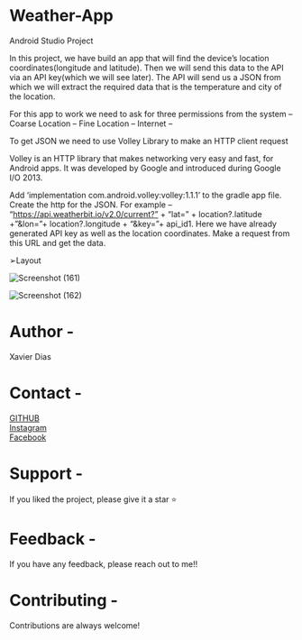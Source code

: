 # Weather-App
Android Studio Project

In this project, we have build an app that will find the device’s location coordinates(longitude and latitude). Then we will send this data to the API via an API key(which we will see later). The API will send us a JSON from which we will extract the required data that is the temperature and city of the location.


For this app to work we need to ask for three permissions from the system –
Coarse Location – <uses-permission android:name=”android.permission.ACCESS_COARSE_LOCATION”/n>
Fine Location – <uses-permission android:name=”android.permission.ACCESS_FINE_LOCATION”/n>
Internet – <uses-permission android:name=”android.permission.INTERNET”/n>

To get JSON we need to use Volley Library to make an HTTP client request

Volley is an HTTP library that makes networking very easy and fast, for Android apps. It was developed by Google and introduced during Google I/O 2013.

Add ‘implementation com.android.volley:volley:1.1.1’ to the gradle app file.
Create the http for the JSON. For example – “https://api.weatherbit.io/v2.0/current?” + “lat=” + location?.latitude +”&lon=”+ location?.longitude + “&key=”+ api_id1. Here we have already generated API key as well as the location coordinates.
Make a request from this URL and get the data.

➢Layout


![Screenshot (161)](https://user-images.githubusercontent.com/93143666/189376444-9ae93757-7618-410c-a17e-e6dc8ef9c256.png)       


![Screenshot (162)](https://user-images.githubusercontent.com/93143666/189376646-86f5072a-42d5-4cd1-b8cb-9126f69cca03.png)



# Author - 
Xavier Dias


# Contact -
[GITHUB](https://github.com/Xavi007)<br/>
[Instagram](https://www.instagram.com/xavierdias07/)<br/>
[Facebook](https://www.facebook.com/profile.php?id=100017097121241)<br/>


# Support -
If you liked the project, please give it a star ⭐

# Feedback -
If you have any feedback, please reach out to me!!

# Contributing -
Contributions are always welcome!



